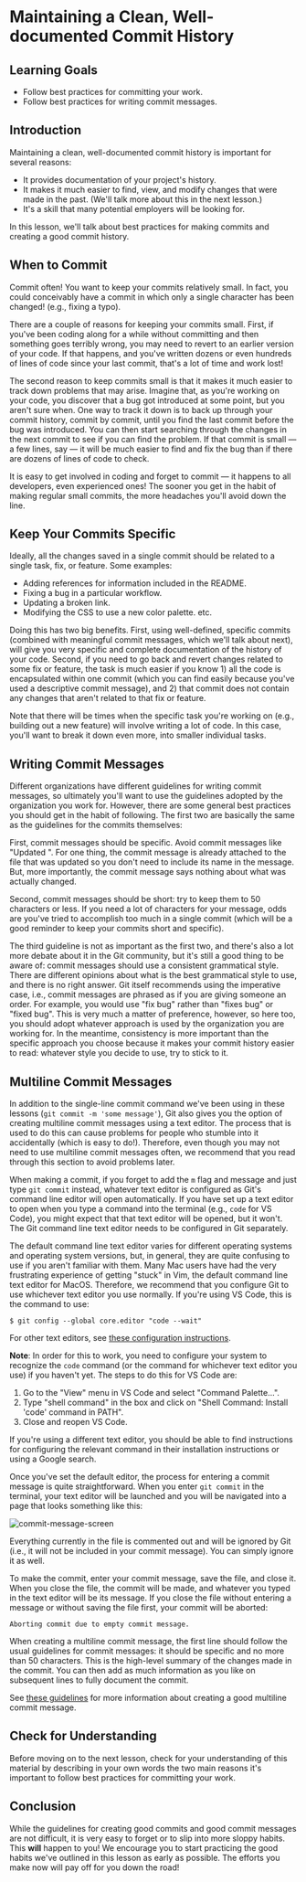 # Maintaining a Clean, Well-documented Commit History

## Learning Goals

- Follow best practices for committing your work.
- Follow best practices for writing commit messages.

## Introduction

Maintaining a clean, well-documented commit history is important for several
reasons:

- It provides documentation of your project's history.
- It makes it much easier to find, view, and modify changes that were made in
  the past. (We'll talk more about this in the next lesson.)
- It's a skill that many potential employers will be looking for.

In this lesson, we'll talk about best practices for making commits and creating
a good commit history.

## When to Commit

Commit often! You want to keep your commits relatively small. In fact, you could
conceivably have a commit in which only a single character has been changed!
(e.g., fixing a typo).

There are a couple of reasons for keeping your commits small. First, if you've
been coding along for a while without committing and then something goes
terribly wrong, you may need to revert to an earlier version of your code. If
that happens, and you've written dozens or even hundreds of lines of code since
your last commit, that's a lot of time and work lost!

The second reason to keep commits small is that it makes it much easier to track
down problems that may arise. Imagine that, as you're working on your code, you
discover that a bug got introduced at some point, but you aren't sure when. One
way to track it down is to back up through your commit history, commit by
commit, until you find the last commit before the bug was introduced. You can
then start searching through the changes in the next commit to see if you can
find the problem. If that commit is small — a few lines, say — it will be much
easier to find and fix the bug than if there are dozens of lines of code to
check.

It is easy to get involved in coding and forget to commit — it happens to all
developers, even experienced ones! The sooner you get in the habit of making
regular small commits, the more headaches you'll avoid down the line.

## Keep Your Commits Specific

Ideally, all the changes saved in a single commit should be related to a single
task, fix, or feature. Some examples:

- Adding references for information included in the README.
- Fixing a bug in a particular workflow.
- Updating a broken link.
- Modifying the CSS to use a new color palette.
etc.

Doing this has two big benefits. First, using well-defined, specific commits
(combined with meaningful commit messages, which we'll talk about next), will
give you very specific and complete documentation of the history of your code.
Second, if you need to go back and revert changes related to some fix or
feature, the task is much easier if you know 1) all the code is encapsulated
within one commit (which you can find easily because you've used a descriptive
commit message), and 2) that commit does not contain any changes that aren't
related to that fix or feature.

Note that there will be times when the specific task you're working on (e.g.,
building out a new feature) will involve writing a lot of code. In this case,
you'll want to break it down even more, into smaller individual tasks.

## Writing Commit Messages

Different organizations have different guidelines for writing commit messages,
so ultimately you'll want to use the guidelines adopted by the organization you
work for. However, there are some general best practices you should get in the
habit of following. The first two are basically the same as the guidelines for
the commits themselves:

First, commit messages should be specific. Avoid commit messages like "Updated
<filename>". For one thing, the commit message is already attached to the file
that was updated so you don't need to include its name in the message. But, more
importantly, the commit message says nothing about what was actually changed.

Second, commit messages should be short: try to keep them to 50 characters or
less. If you need a lot of characters for your message, odds are you've tried to
accomplish too much in a single commit (which will be a good reminder to keep
your commits short and specific).

The third guideline is not as important as the first two, and there's also a lot
more debate about it in the Git community, but it's still a good thing to be
aware of: commit messages should use a consistent grammatical style. There are
different opinions about what is the best grammatical style to use, and there is
no right answer. Git itself recommends using the imperative case, i.e., commit
messages are phrased as if you are giving someone an order. For example, you
would use "fix bug" rather than "fixes bug" or "fixed bug". This is very much a
matter of preference, however, so here too, you should adopt whatever approach
is used by the organization you are working for. In the meantime, consistency is
more important than the specific approach you choose because it makes your
commit history easier to read: whatever style you decide to use, try to stick to
it.

## Multiline Commit Messages

In addition to the single-line commit command we've been using in these lessons
(`git commit -m 'some message'`), Git also gives you the option of creating
multiline commit messages using a text editor. The process that is used to do
this can cause problems for people who stumble into it accidentally (which is
easy to do!). Therefore, even though you may not need to use multiline commit
messages often, we recommend that you read through this section to avoid
problems later.

When making a commit, if you forget to add the `m` flag and message and just
type `git commit` instead, whatever text editor is configured as Git's command
line editor will open automatically. If you have set up a text editor to open
when you type a command into the terminal (e.g., `code` for VS Code), you might
expect that that text editor will be opened, but it won't. The Git command line
text editor needs to be configured in Git separately.

The default command line text editor varies for different operating systems and
operating system versions, but, in general, they are quite confusing to use if
you aren't familiar with them. Many Mac users have had the very frustrating
experience of getting "stuck" in Vim, the default command line text editor for
MacOS. Therefore, we recommend that you configure Git to use whichever text
editor you use normally. If you're using VS Code, this is the command to use:

```console
$ git config --global core.editor "code --wait"
```

For other text editors, see [these configuration instructions][core-editor-config].

[core-editor-config]: https://git-scm.com/book/en/v2/Appendix-C%3A-Git-Commands-Setup-and-Config

**Note**: In order for this to work, you need to configure your system to
recognize the `code` command (or the command for whichever text editor you use)
if you haven't yet. The steps to do this for VS Code are:

1. Go to the "View" menu in VS Code and select "Command Palette...".
2. Type "shell command" in the box and click on "Shell Command: Install 'code'
   command in PATH".
3. Close and reopen VS Code.

If you're using a different text editor, you should be able to find instructions
for configuring the relevant command in their installation instructions or using
a Google search.

Once you've set the default editor, the process for entering a commit message is
quite straightforward. When you enter `git commit` in the terminal, your text
editor will be launched and you will be navigated into a page that looks
something like this:

![commit-message-screen](https://curriculum-content.s3.amazonaws.com/phase-1/git-github/commit-messages/multiline-commit-message.png)

Everything currently in the file is commented out and will be ignored by Git
(i.e., it will not be included in your commit message). You can simply ignore it
as well.

To make the commit, enter your commit message, save the file, and close it. When
you close the file, the commit will be made, and whatever you typed in the text
editor will be its message. If you close the file without entering a message or
without saving the file first, your commit will be aborted:

```console
Aborting commit due to empty commit message.
```

When creating a multiline commit message, the first line should follow the usual
guidelines for commit messages: it should be specific and no more than 50
characters. This is the high-level summary of the changes made in the commit.
You can then add as much information as you like on subsequent lines to fully
document the commit.

See [these guidelines](https://tbaggery.com/2008/04/19/a-note-about-git-commit-messages.html) for more information about creating a good multiline commit message.

## Check for Understanding

Before moving on to the next lesson, check for your understanding of this
material by describing in your own words the two main reasons it's important to
follow best practices for committing your work.

## Conclusion

While the guidelines for creating good commits and good commit messages are not
difficult, it is very easy to forget or to slip into more sloppy habits. This
**will** happen to you! We encourage you to start practicing the good habits
we've outlined in this lesson as early as possible. The efforts you make now
will pay off for you down the road!
